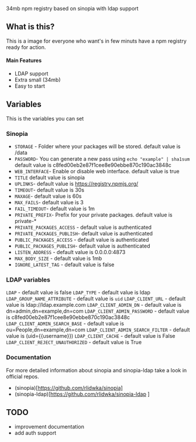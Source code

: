 34mb npm registry based on sinopia with ldap support

## What is this?

This is a image for everyone who want's in few minuts have a npm registry ready for action.

#### Main Features
* LDAP support
* Extra small (34mb)
* Easy to start


## Variables

This is the variables you can set

### Sinopia

- `STORAGE` - Folder where your packages will be stored. default value is /data
- `PASSWORD`- You can generate a new pass using `echo "example" | sha1sum` default value is c8fed00eb2e87f1cee8e90ebbe870c190ac3848c
- `WEB_INTERFACE`- Enable or disable web interface. default value is true
- `TITLE` default value is sinopia
- `UPLINKS`- default value is https://registry.npmjs.org/
- `TIMEOUT`- default value is 30s
- `MAXAGE`- default value is 60s
- `MAX_FAILS`- default value is 3
- `FAIL_TIMEOUT`- default value is 1m
- `PRIVATE_PREFIX`- Prefix for your private packages. default value is  private-*
- `PRIVATE_PACKAGES_ACCESS` - default value is  authenticated
- `PRIVATE_PACKAGES_PUBLISH`- default value is  authenticated
- `PUBLIC_PACKAGES_ACCESS` - default value is  authenticated
- `PUBLIC_PACKAGES_PUBLISH`- default value is  authenticated
- `LISTEN_ADDRESS` - default value is  0.0.0.0:4873
- `MAX_BODY_SIZE` - default value is 1mb
- `IGNORE_LATEST_TAG` - default value is false

### LDAP variables

`LDAP` - default value is  false
`LDAP_TYPE` - default value is  ldap
`LDAP_GROUP_NAME_ATTRIBUTE` - default value is `uid`
`LDAP_CLIENT_URL` - default value is ldap://ldap.example.com
`LDAP_CLIENT_ADMIN_DN` - default value is dn=admin,dn=example,dn=com
`LDAP_CLIENT_ADMIN_PASSWORD` - default value is c8fed00eb2e87f1cee8e90ebbe870c190ac3848c
`LDAP_CLIENT_ADMIN_SEARCH_BASE` - default value is ou=People,dn=example,dn=com
`LDAP_CLIENT_ADMIN_SEARCH_FILTER` - default value is (uid={{username}})
`LDAP_CLIENT_CACHE` - default value is False
`LDAP_CLIENT_REJECT_UNAUTHORIZED` - default value is True

### Documentation

For more detailed information about sinopia and sinopia-ldap take a look in official repos.

* (sinopia)[https://github.com/rlidwka/sinopia]
* (sinopia-ldap)[https://github.com/rlidwka/sinopia-ldap
]
## TODO

* improvement documentation
* add auth support
